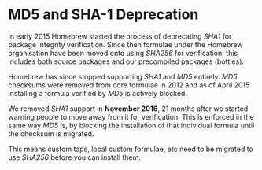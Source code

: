 # MD5 and SHA-1 Deprecation

In early 2015 Homebrew started the process of deprecating _SHA1_ for package
integrity verification. Since then formulae under the Homebrew organisation
have been moved onto using _SHA256_ for verification; this includes both source
packages and our precompiled packages (bottles).

Homebrew has since stopped supporting _SHA1_ and _MD5_ entirely.
_MD5_ checksums were removed from core formulae in 2012 and as of April 2015
installing a formula verified by _MD5_ is actively blocked.

We removed _SHA1_ support in **November 2016**,
21 months after we started warning people to move away from it for verification.
This is enforced in the same way _MD5_ is, by blocking the installation of that
individual formula until the checksum is migrated.

This means custom taps, local custom formulae, etc need to be migrated to use
_SHA256_ before you can install them.
